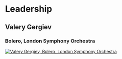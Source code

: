# Leadership

## Valery Gergiev

### Bolero, London Symphony Orchestra

[![Valery Gergiev, Bolero, London Symphony Orchestra](https://img.youtube.com/vi/GJVWEstu_lM/0.jpg)](https://www.youtube.com/watch?v=GJVWEstu_lM)
